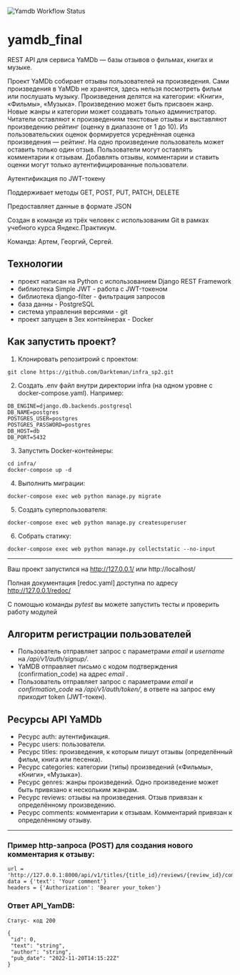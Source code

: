 ![Yamdb Workflow Status](https://github.com/darkteman/yamdb_final/actions/workflows/yamdb_workflow.yml/badge.svg?event=push)
# yamdb_final
REST API для сервиса YaMDb — базы отзывов о фильмах, книгах и музыке.

Проект YaMDb собирает отзывы пользователей на произведения. 
Сами произведения в YaMDb не хранятся, здесь нельзя посмотреть фильм или послушать музыку.
Произведения делятся на категории: «Книги», «Фильмы», «Музыка».
Произведению может быть присвоен жанр. Новые жанры и категории может создавать только администратор.
Читатели оставляют к произведениям текстовые отзывы и выставляют произведению рейтинг (оценку в диапазоне от 1 до 10).
Из пользовательских оценок формируется усреднённая оценка произведения — рейтинг.
На одно произведение пользователь может оставить только один отзыв.
Пользователи могут оставлять комментарии к отзывам.
Добавлять отзывы, комментарии и ставить оценки могут только аутентифицированные пользователи.

Аутентификация по JWT-токену

Поддерживает методы GET, POST, PUT, PATCH, DELETE

Предоставляет данные в формате JSON

Cоздан в команде из трёх человек с использованим Git в рамках учебного курса Яндекс.Практикум.

Команда: Артем, Георгий, Сергей.

## Технологии
- проект написан на Python с использованием Django REST Framework
- библиотека Simple JWT - работа с JWT-токеном
- библиотека django-filter - фильтрация запросов
- база данны - PostgreSQL
- система управления версиями - git
- проект запущен в 3ех контейнерах - Docker

## Как запустить проект?
1) Клонировать репозитроий с проектом:
```
git clone https://github.com/Darkteman/infra_sp2.git
```
2) Создать .env файл внутри директории infra (на одном уровне с docker-compose.yaml). Например:
```
DB_ENGINE=django.db.backends.postgresql
DB_NAME=postgres
POSTGRES_USER=postgres
POSTGRES_PASSWORD=postgres
DB_HOST=db
DB_PORT=5432
```
3) Запустить Docker-контейнеры:
```
cd infra/
docker-compose up -d
```
4) Выполнить миграции:
```
docker-compose exec web python manage.py migrate
```
5) Cоздать суперпользователя:
```
docker-compose exec web python manage.py createsuperuser
```
6) Собрать статику:
```
docker-compose exec web python manage.py collectstatic --no-input
```
__________________________________

Ваш проект запустился на http://127.0.0.1/ или http://localhost/

Полная документация [redoc.yaml] доступна по адресу http://127.0.0.1/redoc/

С помощью команды *pytest* вы можете запустить тесты и проверить работу модулей

## Алгоритм регистрации пользователей
- Пользователь отправляет запрос с параметрами *email* и *username* на */api/v1/auth/signup/*.
- YaMDB отправляет письмо с кодом подтверждения (confirmation_code) на адрес *email* .
- Пользователь отправляет запрос с параметрами *email* и *confirmation_code* на */api/v1/auth/token/*, в ответе на запрос ему приходит token (JWT-токен).

## Ресурсы API YaMDb

- Ресурс auth: аутентификация.
- Ресурс users: пользователи.
- Ресурс titles: произведения, к которым пишут отзывы (определённый фильм, книга или песенка).
- Ресурс categories: категории (типы) произведений («Фильмы», «Книги», «Музыка»). 
- Ресурс genres: жанры произведений. Одно произведение может быть привязано к нескольким жанрам.
- Ресурс reviews: отзывы на произведения. Отзыв привязан к определённому произведению.
- Ресурс comments: комментарии к отзывам. Комментарий привязан к определённому отзыву.
______________________________________________________________________
### Пример http-запроса (POST) для создания нового комментария к отзыву:
```
url = 'http://127.0.0.1:8000/api/v1/titles/{title_id}/reviews/{review_id}/comments/'
data = {'text': 'Your comment'}
headers = {'Authorization': 'Bearer your_token'}
```
### Ответ API_YamDB:
```
Статус- код 200

{
 "id": 0,
 "text": "string",
 "author": "string",
 "pub_date": "2022-11-20T14:15:22Z"
}
```
